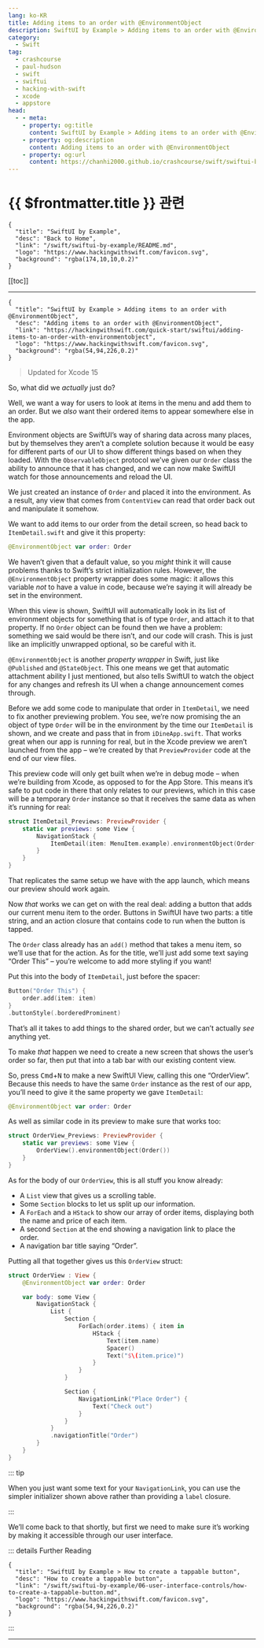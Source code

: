 ```yaml
---
lang: ko-KR
title: Adding items to an order with @EnvironmentObject
description: SwiftUI by Example > Adding items to an order with @EnvironmentObject
category:
  - Swift
tag: 
  - crashcourse
  - paul-hudson
  - swift
  - swiftui
  - hacking-with-swift
  - xcode
  - appstore
head:
  - - meta:
    - property: og:title
      content: SwiftUI by Example > Adding items to an order with @EnvironmentObject
    - property: og:description
      content: Adding items to an order with @EnvironmentObject
    - property: og:url
      content: https://chanhi2000.github.io/crashcourse/swift/swiftui-by-example/01-building-a-complete-project/adding-items-to-an-order-with-environmentobject.html
---
```


# {{ $frontmatter.title }} 관련

```component VPCard
{
  "title": "SwiftUI by Example",
  "desc": "Back to Home",
  "link": "/swift/swiftui-by-example/README.md",
  "logo": "https://www.hackingwithswift.com/favicon.svg",
  "background": "rgba(174,10,10,0.2)"
}
```

[[toc]]

---

```component VPCard
{
  "title": "SwiftUI by Example > Adding items to an order with @EnvironmentObject",
  "desc": "Adding items to an order with @EnvironmentObject",
  "link": "https://hackingwithswift.com/quick-start/swiftui/adding-items-to-an-order-with-environmentobject",
  "logo": "https://www.hackingwithswift.com/favicon.svg",
  "background": "rgba(54,94,226,0.2)"
}
```

> Updated for Xcode 15

<VidStack src="youtube/bFwyDUhWXQ8" />

So, what did we _actually_ just do?

Well, we want a way for users to look at items in the menu and add them to an order. But we _also_ want their ordered items to appear somewhere else in the app.

Environment objects are SwiftUI’s way of sharing data across many places, but by themselves they aren’t a complete solution because it would be easy for different parts of our UI to show different things based on when they loaded. With the `ObservableObject` protocol we’ve given our `Order` class the ability to announce that it has changed, and we can now make SwiftUI watch for those announcements and reload the UI.

We just created an instance of `Order` and placed it into the environment. As a result, any view that comes from `ContentView` can read that order back out and manipulate it somehow.

We want to add items to our order from the detail screen, so head back to <FontIcon icon="fa-brands fa-swift"/>`ItemDetail.swift` and give it this property:

```swift
@EnvironmentObject var order: Order
```

We haven’t given that a default value, so you _might_ think it will cause problems thanks to Swift’s strict initialization rules. However, the `@EnvironmentObject` property wrapper does some magic: it allows this variable _not_ to have a value in code, because we’re saying it will already be set in the environment.

When this view is shown, SwiftUI will automatically look in its list of environment objects for something that is of type `Order`, and attach it to that property. If no `Order` object can be found then we have a problem: something we said would be there isn’t, and our code will crash. This is just like an implicitly unwrapped optional, so be careful with it.

`@EnvironmentObject` is another _property wrapper_ in Swift, just like `@Published` and `@StateObject`. This one means we get that automatic attachment ability I just mentioned, but also tells SwiftUI to watch the object for any changes and refresh its UI when a change announcement comes through.

Before we add some code to manipulate that order in `ItemDetail`, we need to fix another previewing problem. You see, we’re now promising the an object of type `Order` will be in the environment by the time our `ItemDetail` is shown, and we create and pass that in from <FontIcon icon="fa-brands fa-swift"/>`iDineApp.swift`. That works great when our app is running for real, but in the Xcode preview we aren’t launched from the app – we’re created by that `PreviewProvider` code at the end of our view files.

This preview code will only get built when we’re in debug mode – when we’re building from Xcode, as opposed to for the App Store. This means it’s safe to put code in there that only relates to our previews, which in this case will be a temporary `Order` instance so that it receives the same data as when it’s running for real:

```swift
struct ItemDetail_Previews: PreviewProvider {  
    static var previews: some View {
        NavigationStack {
            ItemDetail(item: MenuItem.example).environmentObject(Order())
        }
    }
}
```

That replicates the same setup we have with the app launch, which means our preview should work again.

Now _that_ works we can get on with the real deal: adding a button that adds our current menu item to the order. Buttons in SwiftUI have two parts: a title string, and an action closure that contains code to run when the button is tapped.

The `Order` class already has an `add()` method that takes a menu item, so we’ll use that for the action. As for the title, we’ll just add some text saying “Order This” – you’re welcome to add more styling if you want!

Put this into the body of `ItemDetail`, just before the spacer:

```swift
Button("Order This") {
    order.add(item: item)
}
.buttonStyle(.borderedProminent)
```

That’s all it takes to add things to the shared order, but we can’t actually _see_ anything yet.

To make _that_ happen we need to create a new screen that shows the user’s order so far, then put that into a tab bar with our existing content view.

So, press <kbd>Cmd</kbd>+<kbd>N</kbd> to make a new SwiftUI View, calling this one “OrderView”. Because this needs to have the same `Order` instance as the rest of our app, you’ll need to give it the same property we gave `ItemDetail`:

```swift
@EnvironmentObject var order: Order
```

As well as similar code in its preview to make sure that works too:

```swift
struct OrderView_Previews: PreviewProvider {  
    static var previews: some View {
        OrderView().environmentObject(Order())
    }
}
```

As for the body of our `OrderView`, this is all stuff you know already:

- A `List` view that gives us a scrolling table.
- Some `Section` blocks to let us split up our information.
- A `ForEach` and a `HStack` to show our array of order items, displaying both the name and price of each item.
- A second `Section` at the end showing a navigation link to place the order.
- A navigation bar title saying “Order”.

Putting all that together gives us this `OrderView` struct:

```swift
struct OrderView : View {
    @EnvironmentObject var order: Order

    var body: some View {
        NavigationStack {
            List {
                Section {
                    ForEach(order.items) { item in
                        HStack {
                            Text(item.name)
                            Spacer()
                            Text("$\(item.price)")
                        }
                    }
                }

                Section {
                    NavigationLink("Place Order") {
                        Text("Check out")
                    }
                }
            }
            .navigationTitle("Order")
        }
    }
}
```

::: tip

When you just want some text for your `NavigationLink`, you can use the simpler initializer shown above rather than providing a `label` closure.

:::

We’ll come back to that shortly, but first we need to make sure it’s working by making it accessible through our user interface.

::: details Further Reading

```component VPCard
{
  "title": "SwiftUI by Example > How to create a tappable button",
  "desc": "How to create a tappable button",
  "link": "/swift/swiftui-by-example/06-user-interface-controls/how-to-create-a-tappable-button.md",
  "logo": "https://www.hackingwithswift.com/favicon.svg",
  "background": "rgba(54,94,226,0.2)"
}
```

:::

---

<TagLinks />